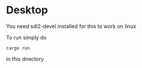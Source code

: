 # Desktop

You need sdl2-devel installed for this to work on linux

To run simply do 
```
cargo run
```
in this directory